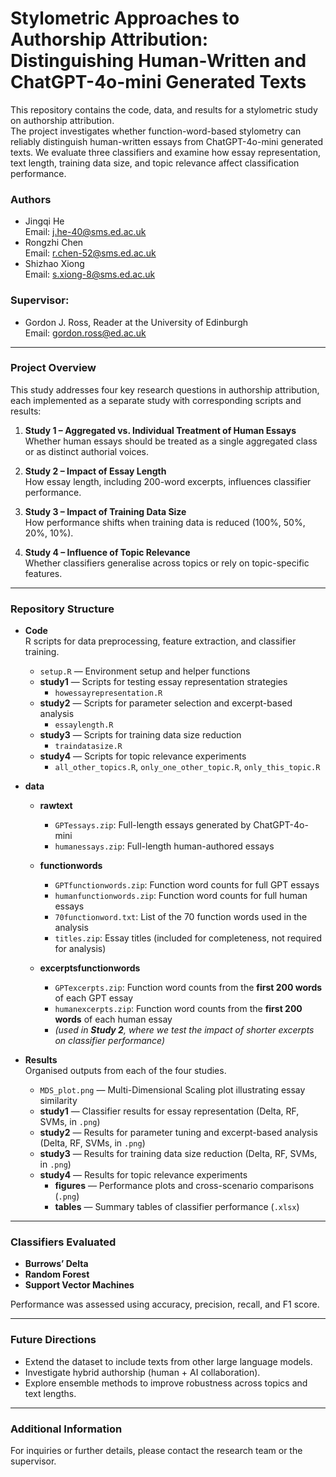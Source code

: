 # Stylometric Approaches to Authorship Attribution: Distinguishing Human-Written and ChatGPT-4o-mini Generated Texts
This repository contains the code, data, and results for a stylometric study on authorship attribution.  
The project investigates whether function-word-based stylometry can reliably distinguish human-written essays from ChatGPT-4o-mini generated texts. We evaluate three classifiers and examine how essay representation, text length, training data size, and topic relevance affect classification performance.  


### Authors
- Jingqi He  
  Email: [j.he-40@sms.ed.ac.uk](mailto:j.he-40@sms.ed.ac.uk)  
- Rongzhi Chen  
  Email: [r.chen-52@sms.ed.ac.uk](mailto:r.chen-52@sms.ed.ac.uk)  
- Shizhao Xiong  
  Email: [s.xiong-8@sms.ed.ac.uk](mailto:s.xiong-8@sms.ed.ac.uk)  

### Supervisor:
- Gordon J. Ross, Reader at the University of Edinburgh  
  Email: [gordon.ross@ed.ac.uk](mailto:gordon.ross@ed.ac.uk)

---

### Project Overview  

This study addresses four key research questions in authorship attribution, each implemented as a separate study with corresponding scripts and results:  

1. **Study 1 – Aggregated vs. Individual Treatment of Human Essays**  
   Whether human essays should be treated as a single aggregated class or as distinct authorial voices.  

2. **Study 2 – Impact of Essay Length**  
   How essay length, including 200-word excerpts, influences classifier performance.  

3. **Study 3 – Impact of Training Data Size**  
   How performance shifts when training data is reduced (100%, 50%, 20%, 10%).  

4. **Study 4 – Influence of Topic Relevance**  
   Whether classifiers generalise across topics or rely on topic-specific features.  

---

### Repository Structure

- **Code**  
  R scripts for data preprocessing, feature extraction, and classifier training.
  - `setup.R` — Environment setup and helper functions
  - **study1** — Scripts for testing essay representation strategies  
    - `howessayrepresentation.R`  
  - **study2** — Scripts for parameter selection and excerpt-based analysis  
    - `essaylength.R`  
  - **study3** — Scripts for training data size reduction  
    - `traindatasize.R`  
  - **study4** — Scripts for topic relevance experiments  
    - `all_other_topics.R`, `only_one_other_topic.R`, `only_this_topic.R`  

- **data**  
  - **rawtext**  
    - `GPTessays.zip`: Full-length essays generated by ChatGPT-4o-mini  
    - `humanessays.zip`: Full-length human-authored essays  

  - **functionwords**  
    - `GPTfunctionwords.zip`: Function word counts for full GPT essays  
    - `humanfunctionwords.zip`: Function word counts for full human essays  
    - `70functionword.txt`: List of the 70 function words used in the analysis  
    - `titles.zip`: Essay titles (included for completeness, not required for analysis)  

  - **excerptsfunctionwords**  
    - `GPTexcerpts.zip`: Function word counts from the **first 200 words** of each GPT essay  
    - `humanexcerpts.zip`: Function word counts from the **first 200 words** of each human essay  
    - *(used in **Study 2**, where we test the impact of shorter excerpts on classifier performance)*


- **Results**  
  Organised outputs from each of the four studies.
  - `MDS_plot.png` — Multi-Dimensional Scaling plot illustrating essay similarity
  - **study1** — Classifier results for essay representation (Delta, RF, SVMs, in `.png`)  
  - **study2** — Results for parameter tuning and excerpt-based analysis (Delta, RF, SVMs, in `.png`)  
  - **study3** — Results for training data size reduction (Delta, RF, SVMs, in `.png`)  
  - **study4** — Results for topic relevance experiments  
    - **figures** — Performance plots and cross-scenario comparisons (`.png`)  
    - **tables** — Summary tables of classifier performance (`.xlsx`)  

---

### Classifiers Evaluated  

- **Burrows’ Delta**
- **Random Forest**  
- **Support Vector Machines**  

Performance was assessed using accuracy, precision, recall, and F1 score.  

---

### Future Directions  

- Extend the dataset to include texts from other large language models.  
- Investigate hybrid authorship (human + AI collaboration).  
- Explore ensemble methods to improve robustness across topics and text lengths.  

---

### Additional Information  

For inquiries or further details, please contact the research team or the supervisor.  
